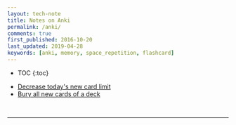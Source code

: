 ```yaml
---
layout: tech-note
title: Notes on Anki
permalink: /anki/
comments: true
first_published: 2016-10-20
last_updated: 2019-04-28
keywords: [anki, memory, space_repetition, flashcard]
---
```


* TOC
{:toc}

- [Decrease today's new card limit](./decrease-todays-new-card-limit/)
- [Bury all new cards of a deck](./bury-all-new-cards-of-a-deck/)

<br/>

---
